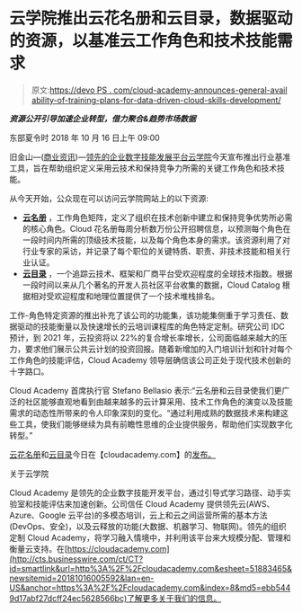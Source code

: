 # 云学院推出云花名册和云目录，数据驱动的资源，以基准云工作角色和技术技能需求

> 原文:[https://devo PS . com/cloud-academy-announces-general-avail ability-of-training-plans-for-data-driven-cloud-skills-development/](https://devops.com/cloud-academy-announces-general-availability-of-training-plans-for-data-driven-cloud-skills-development/)

***资源公开引导加速企业转型，借力聚合&趋势市场数据***

东部夏令时 2018 年 10 月 16 日上午 09:00

旧金山—([商业资讯](https://www.businesswire.com/))—[领先的企业数字技能发展平台云学院](http://cts.businesswire.com/ct/CT?id=smartlink&url=https%3A%2F%2Fcloudacademy.com&esheet=51883465&newsitemid=20181016005592&lan=en-US&anchor=Cloud+Academy&index=1&md5=bdcd5aedd52a75a65302b16e20446205)今天宣布推出行业基准工具，旨在帮助组织定义采用云技术和保持竞争力所需的关键工作角色和技术技能。

从今天开始，公众现在可以访问云学院网站上的以下资源:

*   [**云名册**](http://cts.businesswire.com/ct/CT?id=smartlink&url=http%3A%2F%2Flink_pending.com&esheet=51883465&newsitemid=20181016005592&lan=en-US&anchor=Cloud+Roster&index=2&md5=ee06d9716e2e3fd9a9b5bcc8e31d82ee) ，工作角色矩阵，定义了组织在技术创新中建立和保持竞争优势所必需的核心角色。Cloud 花名册每周分析数万份公开招聘信息，以预测每个角色在一段时间内所需的顶级技术技能，以及每个角色本身的需求。该资源利用了对行业专家的采访，并记录了每个职位的关键特质、职责、非技术技能和相关行业认证。
*   [**云目录**](http://cts.businesswire.com/ct/CT?id=smartlink&url=http%3A%2F%2Flink_pending.com&esheet=51883465&newsitemid=20181016005592&lan=en-US&anchor=Cloud+Catalog&index=3&md5=53c686daecb19451b41e1228b262de7e) ，一个追踪云技术、框架和厂商平台受欢迎程度的全球技术指数。根据一段时间以来从几个著名的开发人员社区平台收集的数据，Cloud Catalog 根据相对受欢迎程度和地理位置提供了一个技术堆栈排名。

工作-角色特定资源的推出补充了该公司的功能集，该功能集侧重于学习责任、数据驱动的技能衡量以及快速增长的云培训课程库的角色特定定制。研究公司 IDC 预计，到 2021 年，云投资将以 22%的复合增长率增长，公司面临越来越大的压力，要求他们展示公共云计划的投资回报。随着新增加的入门培训计划和针对每个工作角色的技能评估，Cloud Academy 领导层确信该公司正处于现代技术创新的十字路口。

Cloud Academy 首席执行官 Stefano Bellasio 表示:“云名册和云目录使我们更广泛的社区能够直观地看到由越来越多的云计算采用、技术工作角色的演变以及技能需求的动态性所带来的令人印象深刻的变化。“通过利用成熟的数据技术来构建这些工具，使我们能够继续为具有前瞻性思维的企业提供服务，帮助他们实现数字化转型。”

[云花名册](http://cts.businesswire.com/ct/CT?id=smartlink&url=https%3A%2F%2Fcloudacademy.com%2Fcloud-roster%2F&esheet=51883465&newsitemid=20181016005592&lan=en-US&anchor=Cloud+Roster&index=5&md5=57225de4b4a02ae7bdbaeea8e0f1eff7)和[云目录](http://cts.businesswire.com/ct/CT?id=smartlink&url=https%3A%2F%2Fcloudacademy.com%2Fcloud-catalog%2F&esheet=51883465&newsitemid=20181016005592&lan=en-US&anchor=Cloud+Catalog&index=6&md5=07ff00fbdcc6c300e1399b9af15582fd)今日在【cloudacademy.com】的[发布。](http://cts.businesswire.com/ct/CT?id=smartlink&url=https%3A%2F%2Fcloudacademy.com&esheet=51883465&newsitemid=20181016005592&lan=en-US&anchor=cloudacademy.com&index=7&md5=398067825c6be525a166870a08e73292)

关于云学院

Cloud Academy 是领先的企业数字技能开发平台，通过引导式学习路径、动手实验室和技能评估来加速创新。公司信任 Cloud Academy 提供领先云(AWS、Azure、Google 云平台)的多模态培训，云上和云之间运营所需的基本方法(DevOps、安全)，以及云释放的功能(大数据、机器学习、物联网)。领先的组织定制 Cloud Academy，将学习融入情境中，并利用该平台来大规模分配、管理和衡量云支持。在[https://cloudacademy.com](http://cts.businesswire.com/ct/CT?id=smartlink&url=http%3A%2F%2Fcloudacademy.com&esheet=51883465&newsitemid=20181016005592&lan=en-US&anchor=https%3A%2F%2Fcloudacademy.com&index=8&md5=ebb5449d17abf27dcff24ec5628566bc)了解更多关于我们的信息。